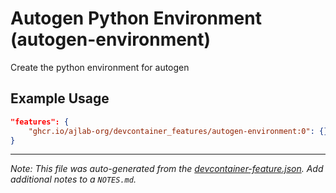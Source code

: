 
# Autogen Python Environment (autogen-environment)

Create the python environment for autogen

## Example Usage

```json
"features": {
    "ghcr.io/ajlab-org/devcontainer_features/autogen-environment:0": {}
}
```





---

_Note: This file was auto-generated from the [devcontainer-feature.json](https://github.com/ajlab-org/devcontainer_features/blob/main/src/autogen-environment/devcontainer-feature.json).  Add additional notes to a `NOTES.md`._
